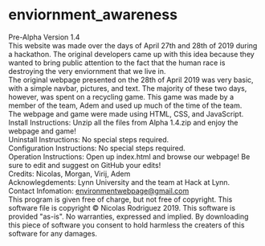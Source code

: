 # enviornment_awareness
Pre-Alpha Version 1.4  
This website was made over the days of April 27th and 28th of 2019 during a hackathon. The original developers came up with this idea because they wanted to bring public attention to the fact that the human race is destroying the very enviornment that we live in.  
The original webpage presented on the 28th of April 2019 was very basic, with a simple navbar, pictures, and text. The majority of these two days, however, was spent on a recycling game. This game was made by a member of the team, Adem and used up much of the time of the team.  
The webpage and game were made using HTML, CSS, and JavaScript.  
Install Instructions: Unzip all the files from Alpha 1.4.zip and enjoy the webpage and game!  
Uninstall Instructions: No special steps required.  
Configuration Instructions: No special steps required.  
Operation Instructions: Open up index.html and browse our webpage! Be sure to edit and suggest on GitHub your edits!  
Credits: Nicolas, Morgan, Virij, Adem  
Acknowlegdements: Lynn University and the team at Hack at Lynn.  
Contact Infomation: environmentwebpage@gmail.com  
This program is given free of charge, but not free of copyright. This software file is copyright © Nicolas Rodriguez 2019. This software is provided "as-is". No warranties, expressed and implied. By downloading this piece of software you consent to hold harmless the creaters of this software for any damages.
